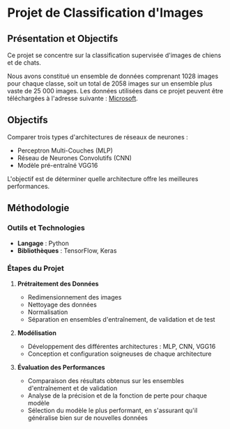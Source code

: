 # Projet de Classification d'Images

## Présentation et Objectifs

Ce projet se concentre sur la classification supervisée d'images de chiens et de chats.

Nous avons constitué un ensemble de données comprenant 1028 images pour chaque classe, soit un total de 2058 images sur un ensemble plus vaste de 25 000 images. 
Les données utilisées dans ce projet peuvent être téléchargées à l'adresse suivante : [Microsoft](https://www.microsoft.com/en-us).

## Objectifs

Comparer trois types d'architectures de réseaux de neurones : 
- Perceptron Multi-Couches (MLP)
- Réseau de Neurones Convolutifs (CNN)
- Modèle pré-entraîné VGG16

L'objectif est de déterminer quelle architecture offre les meilleures performances.

## Méthodologie

### Outils et Technologies

- **Langage** : Python
- **Bibliothèques** : TensorFlow, Keras

### Étapes du Projet

1. **Prétraitement des Données**
   - Redimensionnement des images
   - Nettoyage des données
   - Normalisation
   - Séparation en ensembles d'entraînement, de validation et de test

2. **Modélisation**
   - Développement des différentes architectures : MLP, CNN, VGG16
   - Conception et configuration soigneuses de chaque architecture

3. **Évaluation des Performances**
   - Comparaison des résultats obtenus sur les ensembles d'entraînement et de validation
   - Analyse de la précision et de la fonction de perte pour chaque modèle
   - Sélection du modèle le plus performant, en s'assurant qu'il généralise bien sur de nouvelles données


